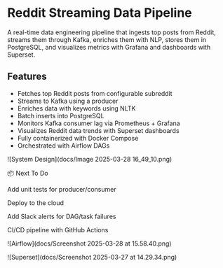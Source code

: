 # Reddit Streaming Data Pipeline

A real-time data engineering pipeline that ingests top posts from Reddit, streams them through Kafka, enriches them with NLP, stores them in PostgreSQL, and visualizes metrics with Grafana and dashboards with Superset.

## Features

-  Fetches top Reddit posts from configurable subreddit
-  Streams to Kafka using a producer
-  Enriches data with keywords using NLTK
-  Batch inserts into PostgreSQL
-  Monitors Kafka consumer lag via Prometheus + Grafana
-  Visualizes Reddit data trends with Superset dashboards
-  Fully containerized with Docker Compose
-  Orchestrated with Airflow DAGs

![System Design](docs/Image 2025-03-28 16_49_10.png)


📦 Next To Do

 Add unit tests for producer/consumer

 Deploy to the cloud

 Add Slack alerts for DAG/task failures

 CI/CD pipeline with GitHub Actions
 
 ![Airflow](docs/Screenshot 2025-03-28 at 15.58.40.png)
 
 
 ![Superset](docs/Screenshot 2025-03-27 at 14.29.34.png)
 
